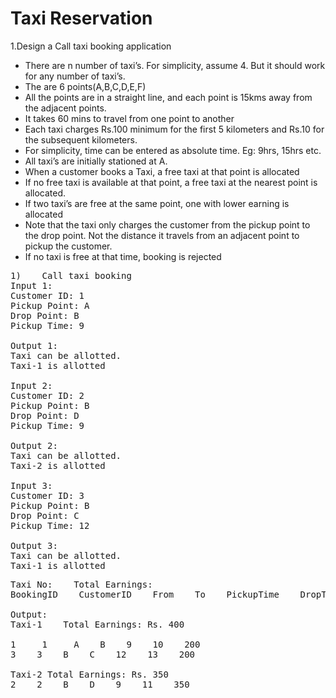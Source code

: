 
<h1>Taxi Reservation</h1>

1.Design a Call taxi booking application<br>
<ul>
  <li>There are n number of taxi’s. For simplicity, assume 4. But it should work for any number of taxi’s.</li>
  <li>The are 6 points(A,B,C,D,E,F)</li>
  <li>All the points are in a straight line, and each point is 15kms away from the adjacent points.</li>
  <li>It takes 60 mins to travel from one point to another</li>
  <li>Each taxi charges Rs.100 minimum for the first 5 kilometers and Rs.10 for the subsequent kilometers.</li>
  <li>For simplicity, time can be entered as absolute time. Eg: 9hrs, 15hrs etc.</li>
  <li>All taxi’s are initially stationed at A.</li>
  <li>When a customer books a Taxi, a free taxi at that point is allocated</li>
  <li>If no free taxi is available at that point, a free taxi at the nearest point is allocated.</li>
  <li>If two taxi’s are free at the same point, one with lower earning is allocated</li>
  <li>Note that the taxi only charges the customer from the pickup point to the drop point. Not the distance it travels from an adjacent point to pickup the customer.</li>
  <li>If no taxi is free at that time, booking is rejected</li>
</ul>

<pre>
1)    Call taxi booking 
Input 1:
Customer ID: 1
Pickup Point: A
Drop Point: B
Pickup Time: 9

Output 1:
Taxi can be allotted.
Taxi-1 is allotted

Input 2:
Customer ID: 2
Pickup Point: B
Drop Point: D
Pickup Time: 9

Output 2:
Taxi can be allotted.
Taxi-2 is allotted 

Input 3:
Customer ID: 3
Pickup Point: B
Drop Point: C
Pickup Time: 12

Output 3:
Taxi can be allotted.
Taxi-1 is allotted 
</pre>

<pre>
Taxi No:    Total Earnings:
BookingID    CustomerID    From    To    PickupTime    DropTime    Amount
   
Output:
Taxi-1    Total Earnings: Rs. 400

1     1     A    B    9    10    200
3    3    B    C    12    13    200

Taxi-2 Total Earnings: Rs. 350
2    2    B    D    9    11    350 
</pre>


